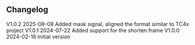 ## Changelog  
V1.0.2 2025-08-08 Added mask signal, aligned the format similar to TC4x project
V1.0.1 2024-07-22 Added support for the shorten frame
V1.0.0 2024-02-16 Initial version  
 
